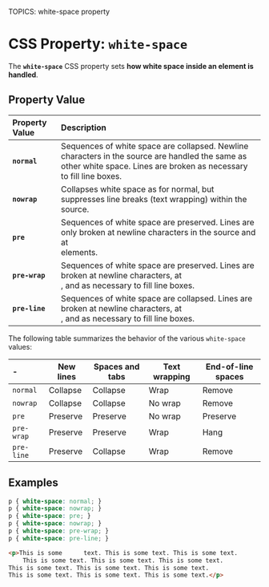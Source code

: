 TOPICS: white-space property

# CSS Property: `white-space`

The **`white-space`** CSS property sets **how white space inside an element is handled**.

## Property Value

| Property Value | Description |
| :--- | :--- |
| **`normal`** | Sequences of white space are collapsed. Newline characters in the source are handled the same as other white space. Lines are broken as necessary to fill line boxes. |
| **`nowrap`** | Collapses white space as for normal, but suppresses line breaks (text wrapping) within the source. |
| **`pre`** | Sequences of white space are preserved. Lines are only broken at newline characters in the source and at <br> elements. |
| **`pre-wrap`** | Sequences of white space are preserved. Lines are broken at newline characters, at <br>, and as necessary to fill line boxes. |
| **`pre-line`** | Sequences of white space are collapsed. Lines are broken at newline characters, at <br>, and as necessary to fill line boxes. |

The following table summarizes the behavior of the various `white-space` values:

| - | New lines | Spaces and tabs | Text wrapping | End-of-line spaces |
| :--- | --- | --- | --- | --- |
| `normal` | Collapse | Collapse | Wrap | Remove |
| `nowrap` | Collapse | Collapse | No wrap | Remove |
| `pre` | Preserve | Preserve | No wrap | Preserve |
| `pre-wrap` | Preserve | Preserve | Wrap | Hang |
| `pre-line` | Preserve | Collapse | Wrap | Remove |

## Examples

```css
p { white-space: normal; }
p { white-space: nowrap; }
p { white-space: pre; }
p { white-space: nowrap; }
p { white-space: pre-wrap; }
p { white-space: pre-line; }
```

```html
<p>This is some      text. This is some text. This is some text.
    This is some text. This is some text. This is some text.
This is some text. This is some text. This is some text.
This is some text. This is some text. This is some text.</p>
```
